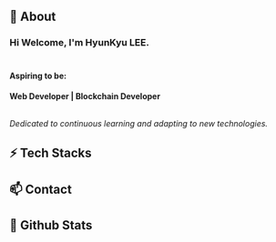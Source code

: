 ## 👀 About
### Hi Welcome, I'm **HyunKyu LEE**. <br/><br/>
#### Aspiring to be:
**Web Developer | Blockchain Developer**<br/><br/>

*Dedicated to continuous learning and adapting to new technologies.*

## ⚡ Tech Stacks

## 📫 Contact

## 💞️ Github Stats
